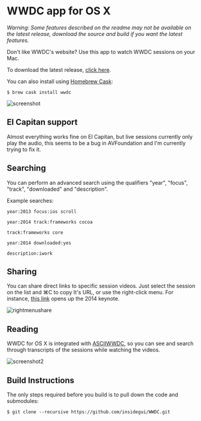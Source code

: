 # WWDC app for OS X

*Warning: Some features described on the readme may not be available on the latest release, download the source and build if you want the latest features.*

Don't like WWDC's website? Use this app to watch WWDC sessions on your Mac.

To download the latest release, [click here](https://github.com/insidegui/WWDC/blob/master/Releases/WWDC_latest.zip?raw=true).

You can also install using [Homebrew Cask](http://caskroom.io):

	$ brew cask install wwdc

![screenshot](https://raw.githubusercontent.com/insidegui/WWDC/master/screenshots/screenshot.png)

## El Capitan support

Almost everything works fine on El Capitan, but live sessions currently only play the audio, this seems to be a bug in AVFoundation and I'm currently trying to fix it. 

## Searching

You can perform an advanced search using the qualifiers "year", "focus", "track", "downloaded" and "description".

Example searches:

	year:2013 focus:ios scroll

	year:2014 track:frameworks cocoa

	track:frameworks core
	
	year:2014 downloaded:yes
	
	description:iwork
	
## Sharing

You can share direct links to specific session videos. Just select the session on the list and ⌘C to copy It's URL, or use the right-click menu. For instance, [this link](wwdc://2014/101) opens up the 2014 keynote.

![rightmenushare](https://raw.githubusercontent.com/insidegui/WWDC/master/screenshots/rightmenushare.png)

## Reading

WWDC for OS X is integrated with [ASCIIWWDC](http://asciiwwdc.com), so you can see and search through transcripts of the sessions while watching the videos.

![screenshot2](https://raw.githubusercontent.com/insidegui/WWDC/master/screenshots/screenshot2.png)

## Build Instructions

The only steps required before you build is to pull down the code and submodules:

	$ git clone --recursive https://github.com/insidegui/WWDC.git

